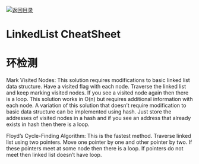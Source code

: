 [![返回目录](https://parg.co/UCb)](https://github.com/wxyyxc1992/Awesome-CheatSheet)

# LinkedList CheatSheet

# 环检测

Mark Visited Nodes:
This solution requires modifications to basic linked list data structure. Have a visited flag with each node. Traverse the linked list and keep marking visited nodes. If you see a visited node again then there is a loop. This solution works in O(n) but requires additional information with each node.
A variation of this solution that doesn’t require modification to basic data structure can be implemented using hash. Just store the addresses of visited nodes in a hash and if you see an address that already exists in hash then there is a loop.

Floyd’s Cycle-Finding Algorithm:
This is the fastest method. Traverse linked list using two pointers. Move one pointer by one and other pointer by two. If these pointers meet at some node then there is a loop. If pointers do not meet then linked list doesn’t have loop.
